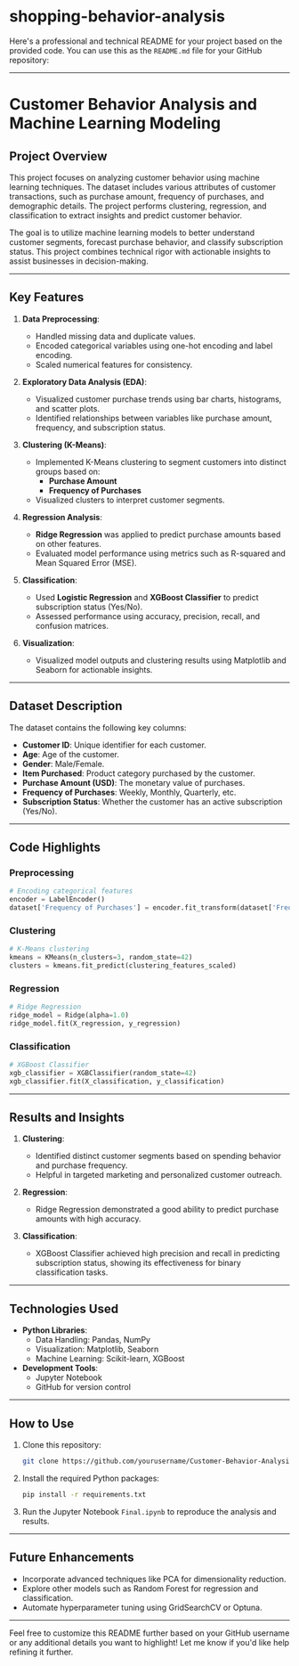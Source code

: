 # shopping-behavior-analysis

Here's a professional and technical README for your project based on the provided code. You can use this as the `README.md` file for your GitHub repository:

---

# Customer Behavior Analysis and Machine Learning Modeling

## Project Overview

This project focuses on analyzing customer behavior using machine learning techniques. The dataset includes various attributes of customer transactions, such as purchase amount, frequency of purchases, and demographic details. The project performs clustering, regression, and classification to extract insights and predict customer behavior.

The goal is to utilize machine learning models to better understand customer segments, forecast purchase behavior, and classify subscription status. This project combines technical rigor with actionable insights to assist businesses in decision-making.

---

## Key Features

1. **Data Preprocessing**:
   - Handled missing data and duplicate values.
   - Encoded categorical variables using one-hot encoding and label encoding.
   - Scaled numerical features for consistency.

2. **Exploratory Data Analysis (EDA)**:
   - Visualized customer purchase trends using bar charts, histograms, and scatter plots.
   - Identified relationships between variables like purchase amount, frequency, and subscription status.

3. **Clustering (K-Means)**:
   - Implemented K-Means clustering to segment customers into distinct groups based on:
     - **Purchase Amount**  
     - **Frequency of Purchases**  
   - Visualized clusters to interpret customer segments.

4. **Regression Analysis**:
   - **Ridge Regression** was applied to predict purchase amounts based on other features.
   - Evaluated model performance using metrics such as R-squared and Mean Squared Error (MSE).

5. **Classification**:
   - Used **Logistic Regression** and **XGBoost Classifier** to predict subscription status (Yes/No).
   - Assessed performance using accuracy, precision, recall, and confusion matrices.

6. **Visualization**:
   - Visualized model outputs and clustering results using Matplotlib and Seaborn for actionable insights.

---

## Dataset Description

The dataset contains the following key columns:

- **Customer ID**: Unique identifier for each customer.
- **Age**: Age of the customer.
- **Gender**: Male/Female.
- **Item Purchased**: Product category purchased by the customer.
- **Purchase Amount (USD)**: The monetary value of purchases.
- **Frequency of Purchases**: Weekly, Monthly, Quarterly, etc.
- **Subscription Status**: Whether the customer has an active subscription (Yes/No).

---

## Code Highlights

### Preprocessing

```python
# Encoding categorical features
encoder = LabelEncoder()
dataset['Frequency of Purchases'] = encoder.fit_transform(dataset['Frequency of Purchases'])
```

### Clustering

```python
# K-Means clustering
kmeans = KMeans(n_clusters=3, random_state=42)
clusters = kmeans.fit_predict(clustering_features_scaled)
```

### Regression

```python
# Ridge Regression
ridge_model = Ridge(alpha=1.0)
ridge_model.fit(X_regression, y_regression)
```

### Classification

```python
# XGBoost Classifier
xgb_classifier = XGBClassifier(random_state=42)
xgb_classifier.fit(X_classification, y_classification)
```

---

## Results and Insights

1. **Clustering**:
   - Identified distinct customer segments based on spending behavior and purchase frequency.
   - Helpful in targeted marketing and personalized customer outreach.

2. **Regression**:
   - Ridge Regression demonstrated a good ability to predict purchase amounts with high accuracy.

3. **Classification**:
   - XGBoost Classifier achieved high precision and recall in predicting subscription status, showing its effectiveness for binary classification tasks.

---

## Technologies Used

- **Python Libraries**:
  - Data Handling: Pandas, NumPy
  - Visualization: Matplotlib, Seaborn
  - Machine Learning: Scikit-learn, XGBoost
- **Development Tools**:
  - Jupyter Notebook
  - GitHub for version control

---

## How to Use

1. Clone this repository:
   ```bash
   git clone https://github.com/yourusername/Customer-Behavior-Analysis.git
   ```
2. Install the required Python packages:
   ```bash
   pip install -r requirements.txt
   ```
3. Run the Jupyter Notebook `Final.ipynb` to reproduce the analysis and results.

---

## Future Enhancements

- Incorporate advanced techniques like PCA for dimensionality reduction.
- Explore other models such as Random Forest for regression and classification.
- Automate hyperparameter tuning using GridSearchCV or Optuna.

---

Feel free to customize this README further based on your GitHub username or any additional details you want to highlight! Let me know if you'd like help refining it further.
